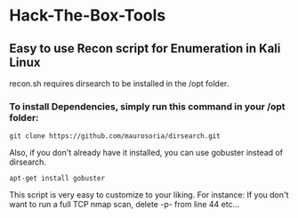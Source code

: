 # Hack-The-Box-Tools
## Easy to use Recon script for Enumeration in Kali Linux

recon.sh requires dirsearch to be installed in the /opt folder.
### To install Dependencies, simply run this command in your /opt folder:
``` 
git clone https://github.com/maurosoria/dirsearch.git
```
Also, if you don't already have it installed, you can use gobuster instead of dirsearch.
```
apt-get install gobuster
```

This script is very easy to customize to your liking.
For instance: If you don't want to run a full TCP nmap scan, delete -p- from line 44 etc...
